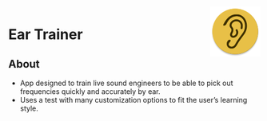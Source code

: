 <img src="img/app.png" alt="Logo" title = "Logo" align="right" width="100" height="100" />

# Ear Trainer
## About
* App designed to train live sound engineers to be able to pick out frequencies quickly and accurately by ear.
* Uses a test with many customization options to fit the user’s learning style.